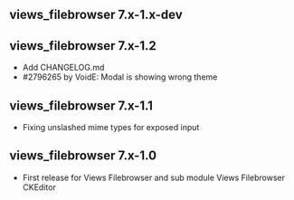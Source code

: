 views_filebrowser 7.x-1.x-dev
---------------------------

views_filebrowser 7.x-1.2
-------------------------

* Add CHANGELOG.md
* \#2796265 by VoidE: Modal is showing wrong theme

views_filebrowser 7.x-1.1
-------------------------

* Fixing unslashed mime types for exposed input

views_filebrowser 7.x-1.0
-------------------------

* First release for Views Filebrowser and sub module Views Filebrowser CKEditor